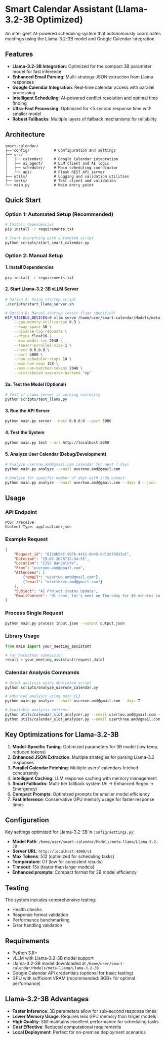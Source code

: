 # Smart Calendar Assistant (Llama-3.2-3B Optimized)

An intelligent AI-powered scheduling system that autonomously coordinates meetings using the Llama-3.2-3B model and Google Calendar integration.

## Features

- **Llama-3.2-3B Integration**: Optimized for the compact 3B parameter model for fast inference
- **Enhanced Email Parsing**: Multi-strategy JSON extraction from Llama responses
- **Google Calendar Integration**: Real-time calendar access with parallel processing
- **Intelligent Scheduling**: AI-powered conflict resolution and optimal time finding
- **Ultra-Fast Processing**: Optimized for <5 second response time with smaller model
- **Robust Fallbacks**: Multiple layers of fallback mechanisms for reliability

## Architecture

```
smart-calendar/
├── config/           # Configuration and settings
├── src/
│   ├── calendar/     # Google Calendar integration
│   ├── ai_agent/     # LLM client and AI logic
│   ├── scheduler/    # Main scheduling coordinator
│   └── api/          # Flask REST API server
├── utils/            # Logging and validation utilities
├── tests/            # Test client and validation
└── main.py           # Main entry point
```

## Quick Start

### Option 1: Automated Setup (Recommended)
```bash
# Install dependencies
pip install -r requirements.txt

# Start everything with automated script
python scripts/start_smart_calendar.py
```

### Option 2: Manual Setup

#### 1. Install Dependencies
```bash
pip install -r requirements.txt
```

#### 2. Start Llama-3.2-3B vLLM Server
```bash
# Option A: Using startup script
./scripts/start_llama_server.sh

# Option B: Manual startup (exact flags specified)
HIP_VISIBLE_DEVICES=0 vllm serve /home/user/smart-calendar/Models/meta-llama/Llama-3.2-3B \
    --gpu-memory-utilization 0.3 \
    --swap-space 16 \
    --disable-log-requests \
    --dtype float16 \
    --max-model-len 2048 \
    --tensor-parallel-size 1 \
    --host 0.0.0.0 \
    --port 4000 \
    --num-scheduler-steps 10 \
    --max-num-seqs 128 \
    --max-num-batched-tokens 2048 \
    --distributed-executor-backend "mp"
```

#### 2a. Test the Model (Optional)
```bash
# Test if Llama server is working correctly
python scripts/test_llama.py
```

#### 3. Run the API Server
```bash
python main.py server --host 0.0.0.0 --port 5000
```

#### 4. Test the System
```bash
python main.py test --url http://localhost:5000
```

#### 5. Analyze User Calendar (Debug/Development)
```bash
# Analyze userone.amd@gmail.com calendar for next 7 days
python main.py analyze --email userone.amd@gmail.com

# Analyze for specific number of days with JSON output
python main.py analyze --email usertwo.amd@gmail.com --days 3 --json
```

## Usage

### API Endpoint
```
POST /receive
Content-Type: application/json
```

### Example Request
```json
{
    "Request_id": "6118b54f-907b-4451-8d48-dd13d76033a5",
    "Datetime": "19-07-2025T12:34:55",
    "Location": "IISc Bangalore",
    "From": "userone.amd@gmail.com",
    "Attendees": [
        {"email": "usertwo.amd@gmail.com"},
        {"email": "userthree.amd@gmail.com"}
    ],
    "Subject": "AI Project Status Update",
    "EmailContent": "Hi team, let's meet on Thursday for 30 minutes to discuss the AI project."
}
```

### Process Single Request
```bash
python main.py process input.json --output output.json
```

### Library Usage
```python
from main import your_meeting_assistant

# For hackathon submission
result = your_meeting_assistant(request_data)
```

### Calendar Analysis Commands
```bash
# Quick analysis using dedicated script
python scripts/analyze_userone_calendar.py

# Advanced analysis using main CLI
python main.py analyze --email userone.amd@gmail.com --days 7

# Available analysis options:
python utils/calendar_slot_analyzer.py --email usertwo.amd@gmail.com --days 5
python utils/calendar_slot_analyzer.py --email userthree.amd@gmail.com --json
```

## Key Optimizations for Llama-3.2-3B

1. **Model-Specific Tuning**: Optimized parameters for 3B model (low temp, reduced tokens)
2. **Enhanced JSON Extraction**: Multiple strategies for parsing Llama-3.2 responses
3. **Parallel Calendar Fetching**: Multiple users' calendars fetched concurrently
4. **Intelligent Caching**: LLM response caching with memory management
5. **Smart Fallbacks**: Multi-tier fallback system (AI → Enhanced Regex → Emergency)
6. **Compact Prompts**: Optimized prompts for smaller model efficiency
7. **Fast Inference**: Conservative GPU memory usage for faster response times

## Configuration

Key settings optimized for Llama-3.2-3B in `config/settings.py`:
- **Model Path**: `/home/user/smart-calendar/Models/meta-llama/Llama-3.2-3B`
- **Server URL**: `http://localhost:4000/v1` 
- **Max Tokens**: 512 (optimized for scheduling tasks)
- **Temperature**: 0.1 (low for consistent results)
- **Timeout**: 15s (faster than larger models)
- **Enhanced prompts**: Compact format for 3B model efficiency

## Testing

The system includes comprehensive testing:
- Health checks
- Response format validation
- Performance benchmarking
- Error handling validation

## Requirements

- Python 3.8+
- vLLM with Llama-3.2-3B model support
- Llama-3.2-3B model downloaded at `/home/user/smart-calendar/Models/meta-llama/Llama-3.2-3B`
- Google Calendar API credentials (optional for basic testing)
- GPU with sufficient VRAM (recommended: 8GB+ for optimal performance)

## Llama-3.2-3B Advantages

- **Faster Inference**: 3B parameters allow for sub-second response times
- **Lower Memory Usage**: Requires less GPU memory than larger models
- **High Quality**: Still maintains excellent performance for scheduling tasks
- **Cost Effective**: Reduced computational requirements
- **Local Deployment**: Perfect for on-premise deployment scenarios
